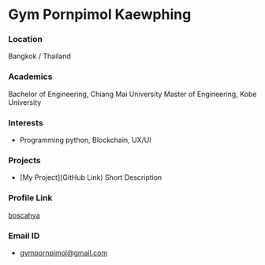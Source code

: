 # Gym Pornpimol Kaewphing

### Location

Bangkok / Thailand

### Academics

Bachelor of Engineering, Chiang Mai University
Master of Engineering, Kobe University
### Interests

- Programming python, Blockchain, UX/UI

### Projects

- [My Project](GitHub Link) Short Description

### Profile Link

[boscahya](https://github.com/gympohnpimol)

### Email ID

- gympornpimol@gmail.com